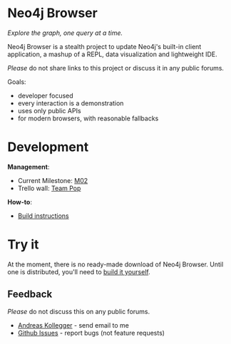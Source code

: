 Neo4j Browser
=============

*Explore the graph, one query at a time.* 

Neo4j Browser is a stealth project to update Neo4j's built-in client application, a mashup of a REPL, data visualization and lightweight IDE.

*Please* do not share links to this project or discuss it in any public forums.

Goals:

- developer focused
- every interaction is a demonstration
- uses only public APIs
- for modern browsers, with reasonable fallbacks


# Development

**Management**:

* Current Milestone: [M02](https://github.com/neo4j/neo4j-browser/issues?milestone=2&state=open)
* Trello wall: [Team Pop](https://trello.com/b/3QpahIAK/team-pop)

**How-to**:

* [Build instructions](https://github.com/neo4j/neo4j-browser/wiki/Build)

# Try it

At the moment, there is no ready-made download of Neo4j Browser. Until one is distributed, you'll need to [build it yourself](http://github.com/neo4j/neo4j-browser/wiki/Build).

## Feedback

*Please* do not discuss this on any public forums.

* [Andreas Kollegger](mailto:andreas@neotechnology.com) - send email to me
* [Github Issues](https://github.com/neo4j/neo4j-browser/issues?milestone=2&state=open) - report bugs (not feature requests)
